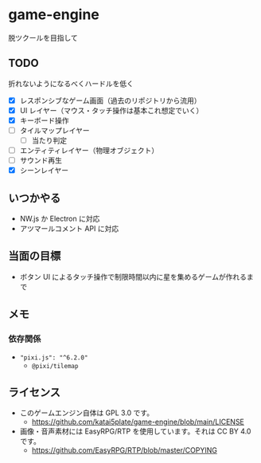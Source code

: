 # game-engine

脱ツクールを目指して

## TODO

折れないようになるべくハードルを低く

- [x] レスポンシブなゲーム画面（過去のリポジトリから流用）
- [x] UI レイヤー（マウス・タッチ操作は基本これ想定でいく）
- [x] キーボード操作
- [ ] タイルマップレイヤー
  - [ ] 当たり判定
- [ ] エンティティレイヤー（物理オブジェクト）
- [ ] サウンド再生
- [x] シーンレイヤー

## いつかやる

- NW.js か Electron に対応
- アツマールコメント API に対応

## 当面の目標

- ボタン UI によるタッチ操作で制限時間以内に星を集めるゲームが作れるまで

## メモ

### 依存関係

- `"pixi.js": "^6.2.0"`
  - `@pixi/tilemap`

## ライセンス

- このゲームエンジン自体は GPL 3.0 です。
  - https://github.com/katai5plate/game-engine/blob/main/LICENSE
- 画像・音声素材には EasyRPG/RTP を使用しています。それは CC BY 4.0 です。
  - https://github.com/EasyRPG/RTP/blob/master/COPYING
